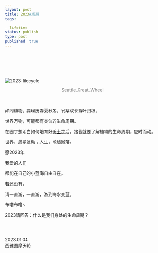 ```yaml
---
layout: post
title: 2023#周期
tags: 

- lifetime
status: publish
type: post
published: true
---
```



<br>
<br>

<br>
<br>



![2023-lifecycle](https://i.imgur.com/bRFOuiN.jpg)

<center><font color="grey"> Seattle_Great_Wheel </font>  </center>


<br>
<br>

如同植物，要经历春夏秋冬，发芽成长落叶归根。

世界万物，可能都有类似的生命周期。

在园丁想明白如何培育好[沃土](https://willwang.cc/2022/12/horse-manure-and-fertile-soil)之后，接着就要了解植物的生命周期，应时而动。

世界，周期波动；人生，潮起潮落。

愿2023年

我爱的人们

都能在自己的小蓝海自由自在。

若还没有，

请一直游，一直游，游到海水变蓝。

布噜布噜~ 

2023请回答：什么是我们身处的生命周期？

<br>
<br>

2023.01.04  <br> 西雅图摩天轮
 <br>
 <br>




